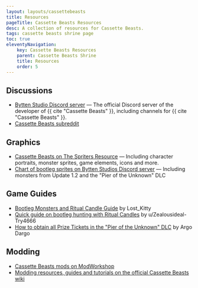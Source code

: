 ```yaml
---
layout: layouts/cassettebeasts
title: Resources
pageTitle: Cassette Beasts Resources
desc: A collection of resources for Cassette Beasts.
tags: cassette beasts shrine page
toc: true
eleventyNavigation:
    key: Cassette Beasts Resources
    parent: Cassette Beasts Shrine
    title: Resources
    order: 5
---
```


## Discussions

<ul>
    <li><a href="https://discord.gg/byttenstudio" target="blank">Bytten Studio Discord server</a> — The official Discord server of the developer of {{ cite "Cassette Beasts" }}, including channels for {{ cite "Cassette Beasts" }}.</li>
    <li><a href="https://www.reddit.com/r/cassettebeasts/">Cassette Beasts subreddit</a></li>
</ul>

## Graphics

<ul>
    <li><a href="https://www.spriters-resource.com/pc_computer/cassettebeasts/">Cassette Beasts on The Spriters Resource</a> — Including character portraits, monster sprites, game elements, icons and more.</li>
    <li><a href="https://discord.com/channels/594939411775619102/1133943053367910591/1164033894706860143" target="blank">Chart of bootleg sprites on Bytten Studios Discord server</a> — Including monsters from Update 1.2 and the "Pier of the Unknown" DLC</li>
</ul>

## Game Guides

<ul>
    <li><a href="https://steamcommunity.com/sharedfiles/filedetails/?id=2969626908" target="blank">Bootleg Monsters and Ritual Candle Guide</a> by Lost_Kitty</li>
    <li><a href="https://www.reddit.com/r/cassettebeasts/comments/13tyaxv/quick_guide_on_bootleg_hunting_with_candles/" target="blank">Quick guide on bootleg hunting with Ritual Candles</a> by u/Zealousideal-Try4666</li>
    <li><a href="https://steamcommunity.com/sharedfiles/filedetails/?id=3046262124">How to obtain all Prize Tickets in the "Pier of the Unknown" DLC</a> by Argo Dargo</li>
</ul>

## Modding

<ul>
    <li><a href="https://modworkshop.net/game/cassette-beasts" target="blank">Cassette Beasts mods on ModWorkshop</a></li>
    <li><a href="https://wiki.cassettebeasts.com/wiki/Modding:Modding" target="blank">Modding resources, guides and tutorials on the official Cassette Beasts wiki</a></li>
</ul>
